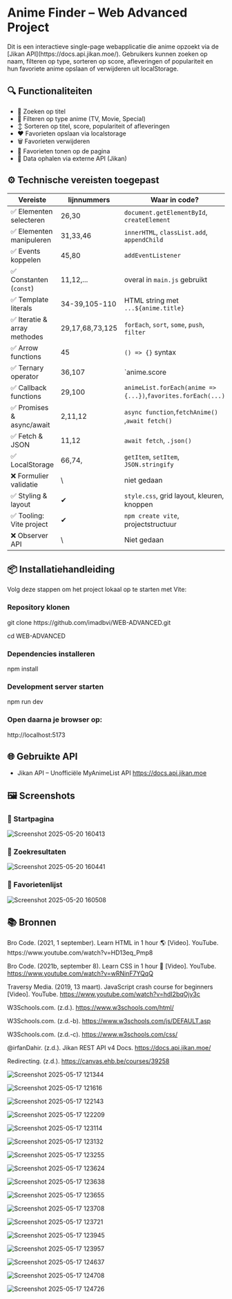 <h1>Anime Finder – Web Advanced Project</h1>

<p>Dit is een interactieve single-page webapplicatie die anime opzoekt via de [Jikan API](https://docs.api.jikan.moe/).  
Gebruikers kunnen zoeken op naam, filteren op type, sorteren op score, afleveringen of populariteit en hun favoriete anime opslaan of verwijderen uit localStorage.</p>


<h2>🔍 Functionaliteiten</h2>

- 🔎 Zoeken op titel
- 🧩 Filteren op type anime (TV, Movie, Special)
- ↕️ Sorteren op titel, score, populariteit of afleveringen
- ❤️ Favorieten opslaan via localstorage
- 🗑️ Favorieten verwijderen
- 📄 Favorieten tonen op de pagina
- 🔁 Data ophalen via externe API (Jikan)



<h2>⚙️ Technische vereisten toegepast</h2>

| Vereiste                         | lijnnummers    | Waar in code?                                  
|----------------------------------|----------------|------------------------------------------------
| ✅ Elementen selecteren          |26,30          | `document.getElementById`, `createElement`     
| ✅ Elementen manipuleren         |31,33,46       | `innerHTML`, `classList.add`, `appendChild`    
| ✅ Events koppelen               |45,80          | `addEventListener`                   
| ✅ Constanten (`const`)          |11,12,...      | overal in `main.js` gebruikt                   
| ✅ Template literals             |34-39,105-110  | HTML string met `...${anime.title}`                            
| ✅ Iteratie & array methodes     |29,17,68,73,125| `forEach`, `sort`, `some`, `push`, `filter`    
| ✅ Arrow functions               |45             | `() => {}` syntax                    
| ✅ Ternary operator              |36,107         | `anime.score || "Geen score"`                  
| ✅ Callback functions            |29,100         | `animeList.forEach(anime => {...})`,`favorites.forEach(...) `          
| ✅ Promises & async/await        |2,11,12        | `async function`,`fetchAnime()` ,`await fetch()`
| ✅ Fetch & JSON                  |11,12          | `await fetch`, `.json()`                    
| ✅ LocalStorage                  |66,74,         | `getItem`, `setItem`, `JSON.stringify`                 
| ❌ Formulier validatie           | \              | niet gedaan                                    
| ✅ Styling & layout              | ✔             | `style.css`, grid layout, kleuren, knoppen     
| ✅ Tooling: Vite project         | ✔             | `npm create vite`, projectstructuur            
| ❌ Observer API                  | \              | Niet gedaan                                    


<h2>📦 Installatiehandleiding</h2>

Volg deze stappen om het project lokaal op te starten met Vite:
<h3>Repository klonen</h3>
git clone https://github.com/imadbvi/WEB-ADVANCED.git

cd WEB-ADVANCED
<h3>Dependencies installeren</h3>
npm install
<h3>Development server starten</h3>
npm run dev
<h3>Open daarna je browser op:</h3>
http://localhost:5173

<h2>🌐 Gebruikte API</h2>

 - Jikan API – Unofficiële MyAnimeList API
     https://docs.api.jikan.moe

 <h2>🖼️ Screenshots</h2>
   <h3>🔹 Startpagina</h3>
   
   ![Screenshot 2025-05-20 160413](https://github.com/user-attachments/assets/04ae4de8-798d-469a-bbd7-f3e4f5cc136e)

   <h3>🔹 Zoekresultaten</h3>
   
   ![Screenshot 2025-05-20 160441](https://github.com/user-attachments/assets/30f5f91f-26c6-4e2c-8c93-6e3e5a5d672b)

   <h3>🔹 Favorietenlijst</h3> 

   ![Screenshot 2025-05-20 160508](https://github.com/user-attachments/assets/7a879108-9fb6-4345-b0eb-019ae5466fd2)


 <h2>📚 Bronnen</h2>
 Bro Code. (2021, 1 september). Learn HTML in 1 hour 🌎 [Video]. YouTube. https://www.youtube.com/watch?v=HD13eq_Pmp8
 
 Bro Code. (2021b, september 8). Learn CSS in 1 hour 🎨 [Video]. YouTube. https://www.youtube.com/watch?v=wRNinF7YQqQ
 
 Traversy Media. (2019, 13 maart). JavaScript crash course for beginners [Video]. YouTube. https://www.youtube.com/watch?v=hdI2bqOjy3c
 
 W3Schools.com. (z.d.). https://www.w3schools.com/html/
 
 W3Schools.com. (z.d.-b). https://www.w3schools.com/js/DEFAULT.asp
 
 W3Schools.com. (z.d.-c). https://www.w3schools.com/css/
 
 @irfanDahir. (z.d.). Jikan REST API v4 Docs. https://docs.api.jikan.moe/
 
 Redirecting. (z.d.). https://canvas.ehb.be/courses/39258
 
 ![Screenshot 2025-05-17 121344](https://github.com/user-attachments/assets/38831c73-5ac0-4d4f-950a-cca0b52a1e48)
 
 ![Screenshot 2025-05-17 121616](https://github.com/user-attachments/assets/de308374-8efc-4644-8dbf-306d2d72ff0d)
 
 ![Screenshot 2025-05-17 122143](https://github.com/user-attachments/assets/d72a56d0-fd06-49b0-b339-440d5ee878cc)
 
 ![Screenshot 2025-05-17 122209](https://github.com/user-attachments/assets/52791e76-73fc-41e5-bedf-2b97af8babfd)

 ![Screenshot 2025-05-17 123114](https://github.com/user-attachments/assets/a6fa6946-67ce-433e-a4fd-e2090b1a40d7)

 ![Screenshot 2025-05-17 123132](https://github.com/user-attachments/assets/26ef28ed-7771-4bbc-94b4-7fe440613aa8)

 ![Screenshot 2025-05-17 123255](https://github.com/user-attachments/assets/8cb5ffad-e964-4727-b247-542e3da150af)

![Screenshot 2025-05-17 123624](https://github.com/user-attachments/assets/e4a064e9-7569-4a2d-9f6c-0eef9ea49886)

![Screenshot 2025-05-17 123638](https://github.com/user-attachments/assets/29b14b2d-1dcf-4c4f-9536-11ade7d4d78a)

![Screenshot 2025-05-17 123655](https://github.com/user-attachments/assets/8293cf85-8466-4a75-b4ac-f964ee96d822)

![Screenshot 2025-05-17 123708](https://github.com/user-attachments/assets/7fd6b361-5596-441b-83e5-5a968761ca81)

![Screenshot 2025-05-17 123721](https://github.com/user-attachments/assets/7f5dafae-bac6-4522-8dc5-723f6afddd61)

![Screenshot 2025-05-17 123945](https://github.com/user-attachments/assets/f78f93bc-5cfa-4d89-b954-26cba6cd0a5e)

![Screenshot 2025-05-17 123957](https://github.com/user-attachments/assets/30a3d4fe-3f5a-4078-a72f-7ee091e63330)

![Screenshot 2025-05-17 124637](https://github.com/user-attachments/assets/417488f6-544c-4f2b-b5b2-da99836c156a)

![Screenshot 2025-05-17 124708](https://github.com/user-attachments/assets/dfd9a904-2cbd-4e0f-b3c2-d8746f5d4eba)

![Screenshot 2025-05-17 124726](https://github.com/user-attachments/assets/d56b6e49-af9d-40e8-a236-1a35ff3ba96d)















